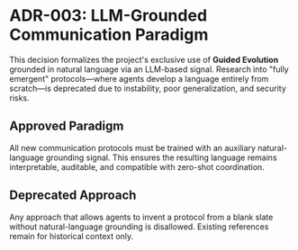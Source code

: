# ADR-003: LLM-Grounded Communication Paradigm

This decision formalizes the project's exclusive use of **Guided Evolution** grounded in natural language via an LLM-based signal. Research into "fully emergent" protocols—where agents develop a language entirely from scratch—is deprecated due to instability, poor generalization, and security risks.

## Approved Paradigm
All new communication protocols must be trained with an auxiliary natural-language grounding signal. This ensures the resulting language remains interpretable, auditable, and compatible with zero-shot coordination.

## Deprecated Approach
Any approach that allows agents to invent a protocol from a blank slate without natural-language grounding is disallowed. Existing references remain for historical context only.

